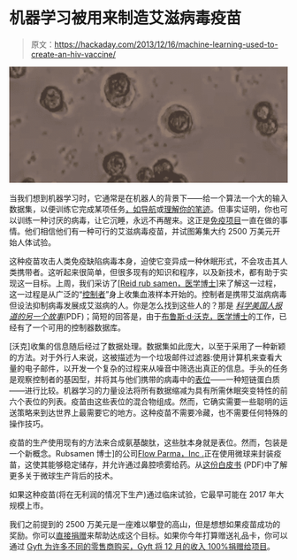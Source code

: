# 机器学习被用来制造艾滋病毒疫苗

> 原文：<https://hackaday.com/2013/12/16/machine-learning-used-to-create-an-hiv-vaccine/>

![hiv-vaccine-microspheres](img/db03c030bf9b3c5b16c2f33b46650c73.png)

当我们想到机器学习时，它通常是在机器人的背景下——给一个算法一个大的输入数据集，以便训练它完成某项任务[，如导航](http://hackaday.com/2012/01/03/nerual-networks-control-a-toy-car/)或[理解你的笔迹](http://hackaday.com/2012/05/03/machine-learning-lets-micro-decode-your-handwriting/)。但事实证明，你也可以训练一种讨厌的病毒，让它沉睡，永远不再醒来。这正是[免疫项目](http://www.immunityproject.org/)一直在做的事情。他们相信他们有一种可行的艾滋病毒疫苗，并试图筹集大约 2500 万美元开始人体试验。

这种疫苗攻击人类免疫缺陷病毒本身，迫使它变异成一种休眠形式，不会攻击其人类携带者。这听起来很简单，但很多现有的知识和程序，以及新技术，都有助于实现这一目标。上周，我们采访了[[Reid rub samen，医学博士](http://rubsamen.com/)]来了解这一过程，这一过程是从广泛的“[控制者](http://en.wikipedia.org/wiki/Long-term_nonprogressor)”身上收集血液样本开始的。控制者是携带艾滋病病毒但设法抑制病毒发展成艾滋病的人。你是怎么找到这些人的？那是 [*科学美国人报道的另一个故事*](http://rubsamen.cimg/Walker_2012-Scientific_American.pdf)(PDF)；简短的回答是，由于[布鲁斯·d·沃克，医学博士](http://ragoninstitute.org/portfolio-item/walker-lab/)的工作，已经有了一个可用的控制器数据库。

[沃克]收集的信息随后经过了数据处理。数据集如此庞大，以至于采用了一种新颖的方法。对于外行人来说，这被描述为一个垃圾邮件过滤器:使用计算机来查看大量的电子邮件，以开发一个复杂的过程来从噪音中筛选出真正的信息。手头的任务是观察控制者的基因型，并将其与他们携带的病毒中的[表位](http://en.wikipedia.org/wiki/Epitope)——一种短链蛋白质——进行比较。机器学习的力量设法将所有数据缩减为具有所需休眠突变特性的前六个表位的列表。疫苗由这些表位的混合物组成。然而，它确实需要一些聪明的运送策略来到达世界上最需要它的地方。这种疫苗不需要冷藏，也不需要任何特殊的操作技巧。

疫苗的生产使用现有的方法来合成氨基酸肽，这些肽本身就是表位。然而，包装是一个新概念。Rubsamen 博士]的公司[Flow Parma，Inc .](http://www.flowpharma.com)正在使用微球来封装疫苗，这使其能够稳定储存，并允许通过鼻腔喷雾给药。从[这份白皮书](http://hackaday.com/wp-content/uploads/2013/12/flow-focusing-sphere-manufacturing.pdf) (PDF)中了解更多关于微球生产背后的技术。

如果这种疫苗(将在无利润的情况下生产)通过临床试验，它最早可能在 2017 年大规模上市。

我们之前提到的 2500 万美元是一座难以攀登的高山，但是想想如果疫苗成功的奖励。你可以[直接捐赠](https://rally.org/immunityproject)来帮助达成这个目标。如果你今年打算赠送礼品卡，你可以通过 [Gyft 为许多不同的零售商购买，Gyft 将 12 月的收入 100%捐赠给项目](http://www.gyft.com/immunity-project/)。